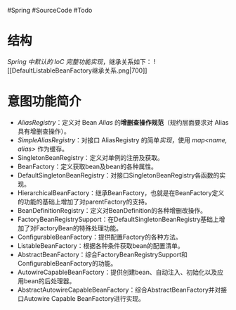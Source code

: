 #Spring #SourceCode #Todo 

# 结构
*Spring 中默认的 IoC 完整功能实现*，继承关系如下：
![[DefaultListableBeanFactory继承关系.png|700]]


# 意图功能简介
-   *AliasRegistry*：定义对 Bean *Alias* 的**增删查操作规范**（规约层面要求对 Alias 具有增删查操作）。
-   *SimpleAliasRegistry*：对接口 AliasRegistry 的简单*实现*，使用 *map<name, alias>* 作为缓存。
-   SingletonBeanRegistry：定义对单例的注册及获取。
-   BeanFactory：定义获取bean及bean的各种属性。
-   DefaultSingletonBeanRegistry：对接口SingletonBeanRegistry各函数的实现。
-   HierarchicalBeanFactory：继承BeanFactory，也就是在BeanFactory定义的功能的基础上增加了对parentFactory的支持。
-   BeanDefinitionRegistry：定义对BeanDefinition的各种增删改操作。
-   FactoryBeanRegistrySupport：在DefaultSingletonBeanRegistry基础上增加了对FactoryBean的特殊处理功能。
-   ConfigurableBeanFactory：提供配置Factory的各种方法。
-   ListableBeanFactory：根据各种条件获取bean的配置清单。
-   AbstractBeanFactory：综合FactoryBeanRegistrySupport和ConfigurableBeanFactory的功能。
-   AutowireCapableBeanFactory：提供创建bean、自动注入、初始化以及应用bean的后处理器。
-   AbstractAutowireCapableBeanFactory：综合AbstractBeanFactory并对接口Autowire Capable BeanFactory进行实现。
